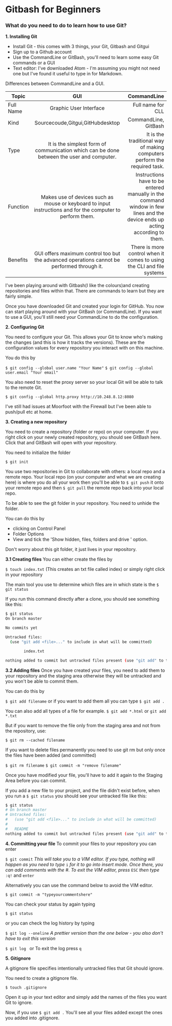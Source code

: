 # Gitbash for Beginners
### What do you need to do to learn how to use Git?

**1. Installing Git**
- Install Git - this comes with 3 things, your Git, Gitbash and Gitgui
- Sign up to a Github account
- Use the CommandLine or GitBash, you'll need to learn some easy Git commands or a GUI
- Text editor: I've downloaded Atom - I'm assuming you might not need one but I've found it useful to type in for Markdown.  

Differences between CommandLine and a GUI.

| Topic        | GUI | CommandLine|
| ------------- |:-------------:| -----:|
|Full Name|	Graphic User Interface	|Full name for CLL
|Kind|Sourcecoude,Gitgui,GitHubdesktop| CommandLine, GitBash|
|Type|	It is the simplest form of communication which can be done between the user and computer.	|It is the traditional way of making computers perform the required task.|
|Function|	Makes use of devices such as mouse or keyboard to input instructions and for the computer to perform them.	|Instructions have to be entered manually in the command window in few lines and the device ends up acting according to them.|
|Benefits|	GUI offers maximum control too but the advanced operations cannot be performed through it.	|There is more control when it comes to using the CLI and file systems|


I've been playing around with Gitbash(I like the colours)and creating repositories and files within that. There are commands to learn but they are fairly simple.

Once you have downloaded Git and created your login for GitHub. You now can start playing around with your GitBash (or CommandLine). If you want to use a GUI, you'll still need your CommandLine to do the configuration.

**2. Configuring Git**

You need to configure your Git. This allows your Git to know who's making the changes (and this is how it tracks the versions). These are the configuration values for every repository you interact with on this machine.

You do this by

`$ git config --global user.name "Your Name"`
`$ git config --global user.email "Your email"`

You also need to reset the proxy server so your local Git will be able to talk to the remote Git.

`$ git config --global http.proxy http://10.248.8.12:8080`

I've still had issues at Moorfoot with the Firewall but I've been able to push/pull etc at home.

**3. Creating a new repository**

You need to create a repository (folder or repo) on your computer. If you right click on your newly created repository, you should see GitBash here. Click that and GitBash will open with your repository.

You need to initialize the folder

`$ git init`

You use two repositories in Git to collaborate with others: a local repo and a remote repo. Your local repo (on your computer and what we are creating here) is where you do all your work then you'll be able to `$ git push` it onto your remote repo and then `$ git pull` the remote repo back into your local repo.

To be able to see the git folder in your repository. You need to unhide the folder.

You can do this by
- clicking on Control Panel
- Folder Options
- View and tick the 'Show hidden, files, folders and drive ' option.

Don't worry about this git folder, it just lives in your repository.

**3.1 Creating files**
You can either create the files by

`$ touch index.txt` (This creates an txt file called index)
or simply right click in your repository

The main tool you use to determine which files are in which state is the `$ git status`

If you run this command directly after a clone, you should see something like this:

```sh
$ git status
On branch master

No commits yet

Untracked files:
  (use "git add <file>..." to include in what will be committed)

        index.txt

nothing added to commit but untracked files present (use "git add" to track)

```

**3.2 Adding files**
Once you have created your files, you need to add them to your repository and the staging area otherwise they will be untracked and you won't be able to commit them.

You can do this by

`$ git add filename` or if you want to add them all you can type `$ git add .`

You can also add all types of a file for example.
`$ git add *.html` or `git add *.txt`

But if you want to remove the file only from the staging area and not from the repository, use:

`$ git rm --cached filename`

If you want to delete files permanently you need to use git rm but only once the files have been added (and committed)

`$ git rm filename`
`$ git commit -m "remove filename"`

Once you have modified your file, you'll have to add it again to the Staging Area before you can commit.

If you add a new file to your project, and the file didn't exist before, when you run a `$ git status` you should see your untracked file like this:

```sh
$ git status
# On branch master
# Untracked files:
#   (use "git add <file>..." to include in what will be committed)
#
#   README
nothing added to commit but untracked files present (use "git add" to track)
```

**4. Committing your file**
To commit your files to your repository you can enter

`$ git commit` *This will take you to a VIM editor. If you type, nothing will happen as you need to type* `i` *for it to go into insert mode. Once there, you can add comments with the #. To exit the VIM editor, press* `ESC` *then type* `:q!` and `enter`

Alternatively you can use the command below to avoid the VIM editor.

`$ git commit -m "typeyourcommentshere"`

You can check your status by again typing

`$ git status`

or you can check the log history by typing

`$ git log --oneline` *A prettier version than the one below - you also don't have to exit this version*

`$ git log ` or
To exit the log press
`q`

**5. Gitignore**

A gitignore file specifies intentionally untracked files that Git should ignore.

You need to create a gitignore file.

`$ touch .gitignore `

Open it up in your text editor and simply add the names of the files you want Git to ignore.

Now, if you use `$ git add .` You'll see all your files added except the ones you added into .gitignore.
